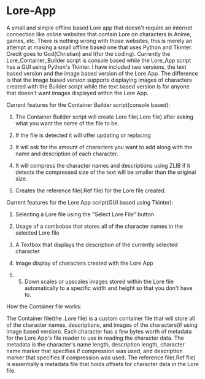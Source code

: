 # Lore-App
A small and simple offline based Lore app that doesn't require an internet connection like online websites that contain Lore on characters in Anime, games, etc. There is nothing wrong with those websites, this is merely an attempt at making a small offline based one that uses Python and Tkinter. Credit goes to God(Christian) and I(for the coding). Currently the Lore_Container_Builder script is console based while the Lore_App script has a GUI using Python's Tkinter. I have included two versions, the text based version and the image based version of the Lore App. The difference is that the image based version supports displaying images of characters created with the Builder script while the text based version is for anyone that doesn't want images displayed within the Lore App.

Current features for the Container Builder script(console based):

1. The Container Builder script will create Lore file(.Lore file) after asking what you want the name of the file to be.

2. If the file is detected it will offer updating or replacing
   
3. It will ask for the amount of characters you want to add along with the name and description of each character.

4. It will compress the character names and descriptions using ZLIB if it detects the compressed size of the text will be smaller than the original size.

5. Creates the reference file(.Ref file) for the Lore file created.

Current features for the Lore App script(GUI based using Tkinter):

1. Selecting a Lore file using the "Select Lore File" button

2. Usage of a combobox that stores all of the character names in the selected Lore file

3. A Textbox that displays the description of the currently selected character

4. Image display of characters created with the Lore App

5. 5. Down scales or upscales images stored within the Lore file automatically to a specific width and height so that you don't have to.

How the Container file works:

The Container file(the .Lore file) is a custom container file that will store all of the character names, descriptions, and images of the characters(if using image based version). Each character has a few bytes worth of metadata for the Lore App's file reader to use in reading the character data.
The metadata is the character's name length, description length, character name marker that specifies if compression was used, and description marker that specifies if compression was used. The reference file(.Ref file) is essentially a metadata file that holds offsets for character data in the Lore file.
